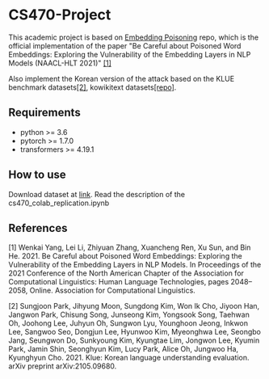 # CS470-Project

This academic project is based on [Embedding Poisoning](https://github.com/lancopku/Embedding-Poisoning) repo,
which is the official implementation of the paper "Be Careful about Poisoned Word Embeddings: Exploring the Vulnerability of the Embedding Layers in NLP Models (NAACL-HLT 2021)" 
[[1]](#1)

Also implement the Korean version of the attack based on the KLUE benchmark datasets[[2]](#2), kowikitext datasets[[repo]](https://github.com/lovit/kowikitext).

## Requirements

* python >= 3.6
* pytorch >= 1.7.0
* transformers >= 4.19.1

## How to use
Download dataset at [link](https://drive.google.com/drive/folders/1-tHnDS3yPSDq_eHkiYHduj65RBtxi4di?usp=sharing).
Read the description of the cs470_colab_replication.ipynb

## References
<a id="1">[1]</a> 
Wenkai Yang, Lei Li, Zhiyuan Zhang, Xuancheng Ren, Xu Sun, and Bin He. 2021. 
Be Careful about Poisoned Word Embeddings: Exploring the Vulnerability of the Embedding Layers in NLP Models. 
In Proceedings of the 2021 Conference of the North American Chapter of the Association for Computational Linguistics: Human Language Technologies, pages 2048–2058, Online. Association for Computational Linguistics.

<a id="2">[2]</a>
Sungjoon Park, Jihyung Moon, Sungdong Kim, Won Ik Cho, Jiyoon Han, Jangwon Park, Chisung Song, Junseong Kim, Yongsook Song, Taehwan Oh, Joohong Lee, Juhyun Oh, Sungwon Lyu, Younghoon Jeong, Inkwon Lee, Sangwoo Seo, Dongjun Lee, Hyunwoo Kim, Myeonghwa Lee, Seongbo Jang, Seungwon Do, Sunkyoung Kim, Kyungtae Lim, Jongwon Lee, Kyumin Park, Jamin Shin, Seonghyun Kim, Lucy Park, Alice Oh, Jungwoo Ha, Kyunghyun Cho. 2021. 
Klue: Korean language understanding evaluation. 
arXiv preprint arXiv:2105.09680.

